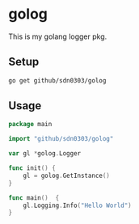 # golog
This is my golang logger pkg.

## Setup
```bash
go get github/sdn0303/golog
```

## Usage
```go
package main

import "github/sdn0303/golog"

var gl *golog.Logger

func init() {
	gl = golog.GetInstance()
}

func main()  {
	gl.Logging.Info("Hello World")
}
```
